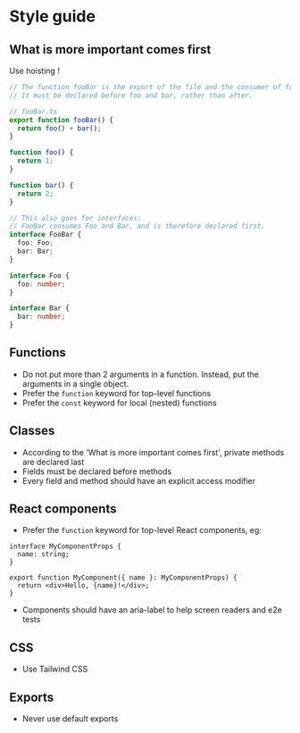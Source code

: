 # Style guide

## What is more important comes first
Use hoisting !

```ts
// The function fooBar is the export of the file and the consumer of foo and bar.
// It must be declared before foo and bar, rather than after.

// fooBar.ts
export function fooBar() {
  return foo() + bar();
}

function foo() {
  return 1;
}

function bar() {
  return 2;
}

// This also goes for interfaces:
// FooBar consumes Foo and Bar, and is therefore declared first.
interface FooBar {
  foo: Foo;
  bar: Bar;
}

interface Foo {
  foo: number;
}

interface Bar {
  bar: number;
}
```

## Functions

- Do not put more than 2 arguments in a function. Instead, put the arguments in a single object.
- Prefer the `function` keyword for top-level functions
- Prefer the `const` keyword for local (nested) functions

## Classes

- According to the 'What is more important comes first', private methods are declared last
- Fields must be declared before methods
- Every field and method should have an explicit access modifier

## React components

- Prefer the `function` keyword for top-level React components, eg:
```tsx
interface MyComponentProps {
  name: string;
}

export function MyComponent({ name }: MyComponentProps) {
  return <div>Hello, {name}!</div>;
}
```
- Components should have an aria-label to help screen readers and e2e tests

## CSS

- Use Tailwind CSS

## Exports

- Never use default exports
